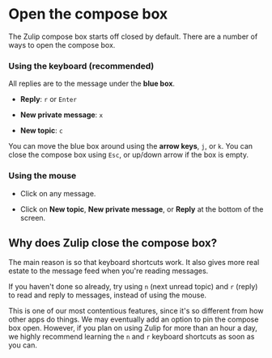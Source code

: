 # Open the compose box

The Zulip compose box starts off closed by default. There are a number of
ways to open the compose box.

### Using the keyboard (recommended)

All replies are to the message under the **blue box**.

* **Reply**: `r` or `Enter`

* **New private message**: `x`

* **New topic**: `c`

You can move the blue box around using the **arrow keys**, `j`, or `k`. You
can close the compose box using `Esc`, or up/down arrow if the box is empty.

### Using the mouse

* Click on any message.

* Click on **New topic**, **New private message**, or **Reply** at the
  bottom of the screen.

## Why does Zulip close the compose box?

The main reason is so that keyboard shortcuts work. It also gives more real
estate to the message feed when you're reading messages.

If you haven't done so already, try using `n` (next unread topic) and `r`
(reply) to read and reply to messages, instead of using the mouse.

This is one of our most contentious features, since it's so different from
how other apps do things. We may eventually add an option to pin the
compose box open. However, if you plan on using Zulip for more than an hour
a day, we highly recommend learning the `n` and `r` keyboard shortcuts as
soon as you can.
